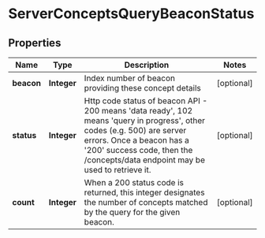
# ServerConceptsQueryBeaconStatus

## Properties
Name | Type | Description | Notes
------------ | ------------- | ------------- | -------------
**beacon** | **Integer** | Index number of beacon providing these concept details  |  [optional]
**status** | **Integer** | Http code status of beacon API - 200 means &#39;data ready&#39;, 102 means &#39;query in progress&#39;, other codes (e.g. 500) are server errors. Once a beacon has a &#39;200&#39; success code, then the /concepts/data  endpoint may be used to retrieve it.  |  [optional]
**count** | **Integer** | When a 200 status code is returned, this integer designates  the number of concepts matched by the query for the given beacon.  |  [optional]



